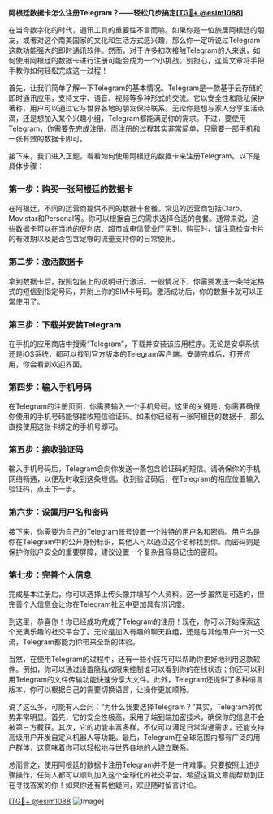 **阿根廷数据卡怎么注册Telegram？——轻松几步搞定[[TG💪+ @esim1088](https://t.me/s/esim1088)]**

在当今数字化的时代，通讯工具的重要性不言而喻。如果你是一位旅居阿根廷的朋友，或者对这个南美国家的文化和生活方式感兴趣，那么你一定听说过Telegram这款功能强大的即时通讯软件。然而，对于许多初次接触Telegram的人来说，如何使用阿根廷的数据卡进行注册可能会成为一个小挑战。别担心，这篇文章将手把手教你如何轻松完成这一过程！

首先，让我们简单了解一下Telegram的基本情况。Telegram是一款基于云存储的即时通讯应用，支持文字、语音、视频等多种形式的交流。它以安全性和隐私保护著称，用户可以通过它与世界各地的朋友保持联系。无论你是想与家人分享生活点滴，还是想加入某个兴趣小组，Telegram都能满足你的需求。不过，要使用Telegram，你需要先完成注册。而注册的过程其实非常简单，只需要一部手机和一张有效的数据卡即可。

接下来，我们进入正题，看看如何使用阿根廷的数据卡来注册Telegram。以下是具体步骤：

### **第一步：购买一张阿根廷的数据卡**
在阿根廷，不同的运营商提供不同的数据卡套餐。常见的运营商包括Claro、Movistar和Personal等。你可以根据自己的需求选择合适的套餐。通常来说，这些数据卡可以在当地的便利店、超市或电信营业厅买到。购买时，请注意检查卡片的有效期以及是否包含足够的流量支持你的日常使用。

### **第二步：激活数据卡**
拿到数据卡后，按照包装上的说明进行激活。一般情况下，你需要发送一条特定格式的短信到指定号码，并附上你的SIM卡号码。激活成功后，你的数据卡就可以正常使用了。

### **第三步：下载并安装Telegram**
在手机的应用商店中搜索“Telegram”，下载并安装该应用程序。无论是安卓系统还是iOS系统，都可以找到官方版本的Telegram客户端。安装完成后，打开应用，你会看到欢迎界面。

### **第四步：输入手机号码**
在Telegram的注册页面，你需要输入一个手机号码。这里的关键是，你需要确保你使用的手机号码能够接收短信验证码。如果你已经有一张阿根廷的数据卡，那么直接使用这张卡绑定的手机号即可。

### **第五步：接收验证码**
输入手机号码后，Telegram会向你发送一条包含验证码的短信。请确保你的手机网络畅通，以便及时收到这条短信。收到验证码后，在Telegram的相应位置输入验证码，点击下一步。

### **第六步：设置用户名和密码**
接下来，你需要为自己的Telegram账号设置一个独特的用户名和密码。用户名是你在Telegram中的公开身份标识，其他人可以通过这个名称找到你。而密码则是保护你账户安全的重要屏障，建议设置一个复杂且容易记住的密码。

### **第七步：完善个人信息**
完成基本注册后，你可以选择上传头像并填写个人资料。这一步虽然是可选的，但完善个人信息会让你在Telegram社区中更加具有辨识度。

到这里，恭喜你！你已经成功完成了Telegram的注册！现在，你可以开始探索这个充满乐趣的社交平台了。无论是加入有趣的聊天群组，还是与其他用户一对一交流，Telegram都能为你带来全新的体验。

当然，在使用Telegram的过程中，还有一些小技巧可以帮助你更好地利用这款软件。例如，你可以通过设置隐私权限来控制谁可以看到你的在线状态；你还可以利用Telegram的文件传输功能快速分享大文件。此外，Telegram还提供了多种语言版本，你可以根据自己的需要切换语言，让操作更加顺畅。

说了这么多，可能有人会问：“为什么我要选择Telegram？”其实，Telegram的优势非常明显。首先，它的安全性极高，采用了端到端加密技术，确保你的信息不会被第三方截获。其次，它的功能丰富多样，不仅可以满足日常沟通需求，还能支持高级用户开发自定义机器人等功能。最后，Telegram在全球范围内都有广泛的用户群体，这意味着你可以轻松地与世界各地的人建立联系。

总而言之，使用阿根廷的数据卡注册Telegram并不是一件难事。只要按照上述步骤操作，任何人都可以顺利加入这个全球化的社交平台。希望这篇文章能帮助到正在寻找答案的你！如果你还有其他疑问，欢迎随时留言讨论。

[[TG💪+ @esim1088](https://t.me/s/esim1088) ![Image](https://i.postimg.cc/4NQfJmqS/Snipaste-2025-05-13-00-14-12.png)]